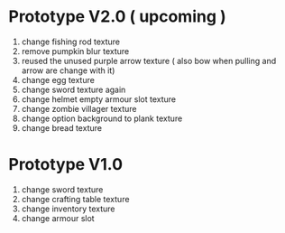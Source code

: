 # Prototype V2.0 ( upcoming )
1. change fishing rod texture
2. remove pumpkin blur texture
3. reused the unused purple arrow texture ( also bow when pulling and arrow are change with it)
4. change egg texture
5. change sword texture again 
6. change helmet empty armour slot texture  
7. change zombie villager texture
8. change option background to plank texture
9. change bread texture                 
# Prototype V1.0
1. change sword texture
2. change crafting table texture
3. change inventory texture
4. change armour slot
